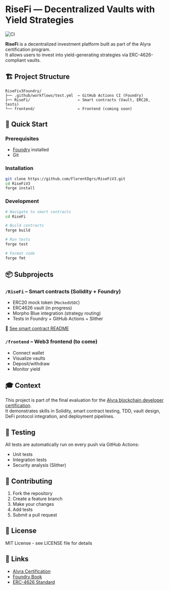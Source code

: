 # RiseFi — Decentralized Vaults with Yield Strategies

![CI](https://github.com/FlorentDgrs/RiseFiV3/actions/workflows/test.yml/badge.svg)

**RiseFi** is a decentralized investment platform built as part of the Alyra certification program.  
It allows users to invest into yield-generating strategies via ERC-4626-compliant vaults.

<!-- Test trigger for GitHub Actions -->

## 🏗️ Project Structure

```
RiseFiv3Foundry/
├── .github/workflows/test.yml  ← GitHub Actions CI (Foundry)
├── RiseFi/                     ← Smart contracts (Vault, ERC20, tests)
└── frontend/                   ← Frontend (coming soon)
```

## 🚀 Quick Start

### Prerequisites

- [Foundry](https://getfoundry.sh/) installed
- Git

### Installation

```bash
git clone https://github.com/FlorentDgrs/RiseFiV3.git
cd RiseFiV3
forge install
```

### Development

```bash
# Navigate to smart contracts
cd RiseFi

# Build contracts
forge build

# Run tests
forge test

# Format code
forge fmt
```

## 📦 Subprojects

### `/RiseFi` – Smart contracts (Solidity + Foundry)

- ERC20 mock token (`MockedUSDC`)
- ERC4626 vault (in progress)
- Morpho Blue integration (strategy routing)
- Tests in Foundry + GitHub Actions + Slither

📘 [See smart contract README](./RiseFi/README.md)

### `/frontend` – Web3 frontend (to come)

- Connect wallet
- Visualize vaults
- Deposit/withdraw
- Monitor yield

## 🎓 Context

This project is part of the final evaluation for the [Alyra blockchain developer certification](https://alyra.fr/).  
It demonstrates skills in Solidity, smart contract testing, TDD, vault design, DeFi protocol integration, and deployment pipelines.

## 🧪 Testing

All tests are automatically run on every push via GitHub Actions:

- Unit tests
- Integration tests
- Security analysis (Slither)

## 🤝 Contributing

1. Fork the repository
2. Create a feature branch
3. Make your changes
4. Add tests
5. Submit a pull request

## 📄 License

MIT License - see LICENSE file for details

## 🔗 Links

- [Alyra Certification](https://alyra.fr/)
- [Foundry Book](https://book.getfoundry.sh/)
- [ERC-4626 Standard](https://eips.ethereum.org/EIPS/eip-4626)
